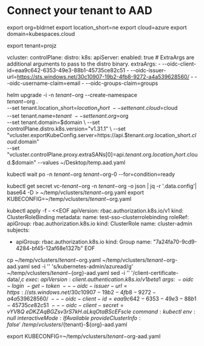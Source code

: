 # Connect your tenant to AAD

export org=bldrnet
export location_short=ne
export cloud=azure
export domain=kubespaces.cloud

export tenant=projz

vcluster:
  controlPlane:
    distro:
      k8s:
        apiServer:
          enabled: true
          # ExtraArgs are additional arguments to pass to the distro binary.
          extraArgs:
          - --oidc-client-id=eaa9c642-6353-49e3-88b1-45735ce82c51
          - --oidc-issuer-url=https://sts.windows.net/30c10907-19b2-4fb8-9272-a4a539628560/
          - --oidc-username-claim=email
          - --oidc-groups-claim=groups

helm upgrade -i -n $tenant-$org --create-namespace \
$tenant-$org . \
--set tenant.location_short=$location_short \
--set tenant.cloud=$cloud \
--set tenant.name=$tenant \
--set tenant.org=$org \
--set tenant.domain=$domain \
--set controlPlane.distro.k8s.version="v1.31.1" \
--set "vcluster.exportKubeConfig.server=https://api.$tenant.$org.$location_short.$cloud.$domain" \
--set "vcluster.controlPlane.proxy.extraSANs[0]=api.$tenant.$org.$location_short.$cloud.$domain" --values ~/Desktop/temp.aad.yaml

kubectl wait po -n $tenant-$org $tenant-$org-0 --for=condition=ready

kubectl get secret vc-$tenant-$org -n $tenant-$org -o json | jq -r '.data.config'| base64 -D > ~/temp/vclusters/$tenant-$org.yaml
export KUBECONFIG=~/temp/vclusters/$tenant-$org.yaml

kubectl apply -f - <<EOF
apiVersion: rbac.authorization.k8s.io/v1
kind: ClusterRoleBinding
metadata:
  name: test-sso-clusterrolebinding
roleRef:
  apiGroup: rbac.authorization.k8s.io
  kind: ClusterRole
  name: cluster-admin
subjects:
- apiGroup: rbac.authorization.k8s.io
  kind: Group
  name: "7a24fa70-9cd9-4284-bf45-12af68e1327b"
EOF


cp ~/temp/vclusters/$tenant-$org.yaml ~/temp/vclusters/$tenant-$org-aad.yaml
sed -i '' 's/kubernetes-admin/azuread/g' ~/temp/vclusters/${tenant}-${org}-aad.yaml
sed -i '' '/client-certificate-data/,$c\
    exec:\
      apiVersion: client.authentication.k8s.io/v1beta1\
      args:\
      - oidc-login\
      - get-token\
      - --oidc-issuer-url=https://sts.windows.net/30c10907-19b2-4fb8-9272-a4a539628560/\
      - --oidc-client-id=eaa9c642-6353-49e3-88b1-45735ce82c51\
      - --oidc-client-secret=vYV8Q~eDKZAqBGZsv3rS7kH.aLkqOtaBScEFscle\
      command: kubectl\
      env: null\
      interactiveMode: IfAvailable\
      provideClusterInfo: false'  ~/temp/vclusters/${tenant}-${org}-aad.yaml

export KUBECONFIG=~/temp/vclusters/$tenant-$org-aad.yaml

